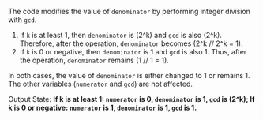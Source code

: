 The code modifies the value of `denominator` by performing integer division with `gcd`. 

1. If `k` is at least 1, then `denominator` is \(2^k\) and `gcd` is also \(2^k\). Therefore, after the operation, `denominator` becomes \(2^k // 2^k = 1\).
2. If `k` is 0 or negative, then `denominator` is 1 and `gcd` is also 1. Thus, after the operation, `denominator` remains \(1 // 1 = 1\).

In both cases, the value of `denominator` is either changed to 1 or remains 1. The other variables (`numerator` and `gcd`) are not affected.

Output State: **If k is at least 1: `numerator` is 0, `denominator` is 1, `gcd` is \(2^k\); If k is 0 or negative: `numerator` is 1, `denominator` is 1, `gcd` is 1.**